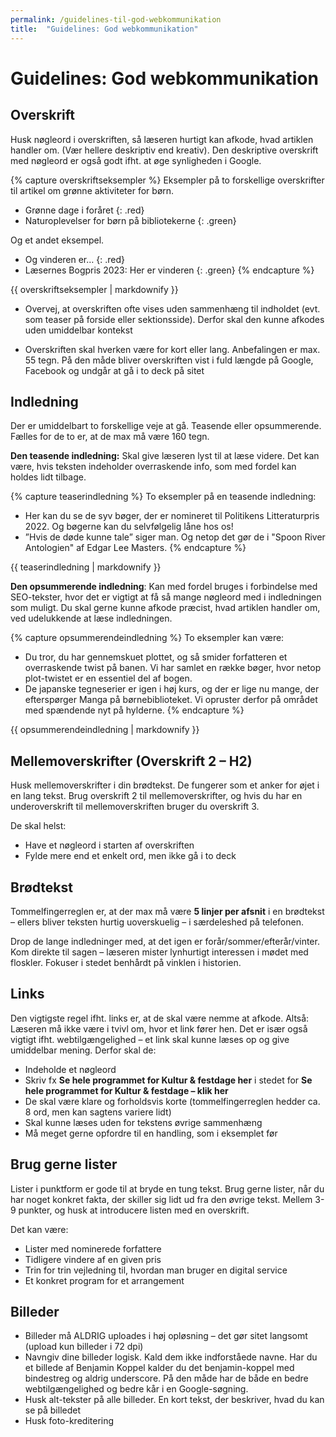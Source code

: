 ```yaml
---
permalink: /guidelines-til-god-webkommunikation
title:  "Guidelines: God webkommunikation"
---
```


# Guidelines: God webkommunikation #
## Overskrift ##

Husk nøgleord i overskriften, så læseren hurtigt kan afkode, hvad artiklen handler om. (Vær hellere deskriptiv end kreativ). Den deskriptive overskrift med nøgleord er også godt ifht. at øge synligheden i Google.

{% capture overskriftseksempler %}
Eksempler på to forskellige overskrifter til artikel om grønne aktiviteter for børn.

- Grønne dage i foråret
{: .red}
- Naturoplevelser for børn på bibliotekerne
{: .green}
  
Og et andet eksempel.

- Og vinderen er…
{: .red}
- Læsernes Bogpris 2023: Her er vinderen
{: .green}
{% endcapture %}
<div class="notice">{{ overskriftseksempler | markdownify }}</div>

- Overvej, at overskriften ofte vises uden sammenhæng til indholdet (evt. som teaser på forside eller sektionsside). Derfor skal den kunne afkodes uden umiddelbar kontekst

- Overskriften skal hverken være for kort eller lang. Anbefalingen er max. 55 tegn. På den måde bliver overskriften vist i fuld længde på Google, Facebook og undgår at gå i to deck på sitet

## Indledning ##
Der er umiddelbart to forskellige veje at gå. Teasende eller opsummerende. Fælles for de to er, at de max må være 160 tegn.

**Den teasende indledning:** Skal give læseren lyst til at læse videre. Det kan være, hvis teksten indeholder overraskende info, som med fordel kan holdes lidt tilbage.

{% capture teaserindledning %}
To eksempler på en teasende indledning:

- Her kan du se de syv bøger, der er nomineret til Politikens Litteraturpris 2022. Og bøgerne kan du selvfølgelig låne hos os!
- ”Hvis de døde kunne tale” siger man. Og netop det gør de i "Spoon River Antologien" af Edgar Lee Masters.
{% endcapture %}
<div class="notice">{{ teaserindledning | markdownify }}</div>

**Den opsummerende indledning**: Kan med fordel bruges i forbindelse med SEO-tekster, hvor det er vigtigt at få så mange nøgleord med i indledningen som muligt. Du skal gerne kunne afkode præcist, hvad artiklen handler om, ved udelukkende at læse indledningen.

{% capture opsummerendeindledning %}
To eksempler kan være:
 
- Du tror, du har gennemskuet plottet, og så smider forfatteren et overraskende twist på banen. Vi har samlet en række bøger, hvor netop plot-twistet er en essentiel del af bogen.
- De japanske tegneserier er igen i høj kurs, og der er lige nu mange, der efterspørger Manga på børnebiblioteket. Vi opruster derfor på området med spændende nyt på hylderne.
{% endcapture %}
<div class="notice">{{ opsummerendeindledning | markdownify }}</div>

## Mellemoverskrifter (Overskrift 2 – H2) ##
Husk mellemoverskrifter i din brødtekst. De fungerer som et anker for øjet i en lang tekst. Brug overskrift 2 til mellemoverskrifter, og hvis du har en underoverskrift til mellemoverskriften bruger du overskrift 3.

De skal helst:
- Have et nøgleord i starten af overskriften
- Fylde mere end et enkelt ord, men ikke gå i to deck

## Brødtekst ##
Tommelfingerreglen er, at der max må være **5 linjer per afsnit** i en brødtekst – ellers bliver teksten hurtig uoverskuelig – i særdeleshed på telefonen.

Drop de lange indledninger med, at det igen er forår/sommer/efterår/vinter. Kom direkte til sagen – læseren mister lynhurtigt interessen i mødet med floskler. Fokuser i stedet benhårdt på vinklen i historien.

## Links ##
Den vigtigste regel ifht. links er, at de skal være nemme at afkode. Altså: Læseren må ikke være i tvivl om, hvor et link fører hen. Det er især også vigtigt ifht.  webtilgængelighed – et link skal kunne læses op og give umiddelbar mening.
Derfor skal de:
- Indeholde et nøgleord
- Skriv fx **Se hele programmet for Kultur & festdage her** i stedet for **Se hele programmet for Kultur & festdage – klik her**
- De skal være klare og forholdsvis korte (tommelfingerreglen hedder ca. 8 ord, men kan sagtens variere lidt)
- Skal kunne læses uden for tekstens øvrige sammenhæng
- Må meget gerne opfordre til en handling, som i eksemplet før

## Brug gerne lister ##
Lister i punktform er gode til at bryde en tung tekst. Brug gerne lister, når du har noget konkret fakta, der skiller sig lidt ud fra den øvrige tekst. Mellem 3-9 punkter, og husk at introducere listen med en overskrift.

Det kan være:
- Lister med nominerede forfattere
- Tidligere vindere af en given pris
- Trin for trin vejledning til, hvordan man bruger en digital service
- Et konkret program for et arrangement

## Billeder ##
- Billeder må ALDRIG uploades i høj opløsning – det gør sitet langsomt (upload kun billeder i 72 dpi)
- Navngiv dine billeder logisk. Kald dem ikke indforståede navne. Har du et billede af Benjamin Koppel kalder du det benjamin-koppel med bindestreg og aldrig underscore. På den måde har de både en bedre webtilgængelighed og bedre kår i en Google-søgning.
- Husk alt-tekster på alle billeder. En kort tekst, der beskriver, hvad du kan se på billedet
- Husk foto-kreditering

